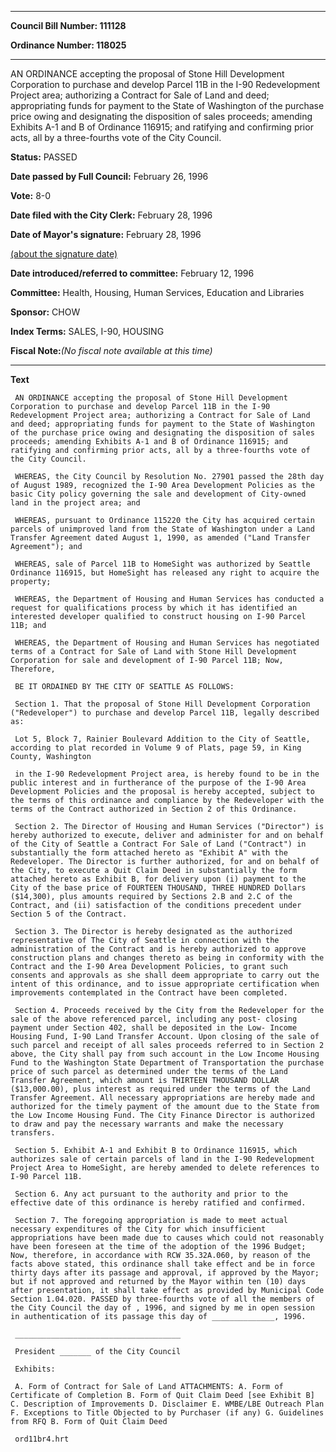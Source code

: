 

********

**Council Bill Number: 111128**
   
**Ordinance Number: 118025**
********

 AN ORDINANCE accepting the proposal of Stone Hill Development Corporation to purchase and develop Parcel 11B in the I-90 Redevelopment Project area; authorizing a Contract for Sale of Land and deed; appropriating funds for payment to the State of Washington of the purchase price owing and designating the disposition of sales proceeds; amending Exhibits A-1 and B of Ordinance 116915; and ratifying and confirming prior acts, all by a three-fourths vote of the City Council.

**Status:** PASSED
   
**Date passed by Full Council:** February 26, 1996
   
**Vote:** 8-0
   
**Date filed with the City Clerk:** February 28, 1996
   
**Date of Mayor's signature:** February 28, 1996
   
[(about the signature date)](/~public/approvaldate.htm)
   
   
   
**Date introduced/referred to committee:** February 12, 1996
   
**Committee:** Health, Housing, Human Services, Education and Libraries
   
**Sponsor:** CHOW
   
   
**Index Terms:** SALES, I-90, HOUSING

**Fiscal Note:**_(No fiscal note available at this time)_

********

**Text**
   
```
 AN ORDINANCE accepting the proposal of Stone Hill Development Corporation to purchase and develop Parcel 11B in the I-90 Redevelopment Project area; authorizing a Contract for Sale of Land and deed; appropriating funds for payment to the State of Washington of the purchase price owing and designating the disposition of sales proceeds; amending Exhibits A-1 and B of Ordinance 116915; and ratifying and confirming prior acts, all by a three-fourths vote of the City Council.

 WHEREAS, the City Council by Resolution No. 27901 passed the 28th day of August 1989, recognized the I-90 Area Development Policies as the basic City policy governing the sale and development of City-owned land in the project area; and

 WHEREAS, pursuant to Ordinance 115220 the City has acquired certain parcels of unimproved land from the State of Washington under a Land Transfer Agreement dated August 1, 1990, as amended ("Land Transfer Agreement"); and

 WHEREAS, sale of Parcel 11B to HomeSight was authorized by Seattle Ordinance 116915, but HomeSight has released any right to acquire the property;

 WHEREAS, the Department of Housing and Human Services has conducted a request for qualifications process by which it has identified an interested developer qualified to construct housing on I-90 Parcel 11B; and

 WHEREAS, the Department of Housing and Human Services has negotiated terms of a Contract for Sale of Land with Stone Hill Development Corporation for sale and development of I-90 Parcel 11B; Now, Therefore,

 BE IT ORDAINED BY THE CITY OF SEATTLE AS FOLLOWS:

 Section 1. That the proposal of Stone Hill Development Corporation ("Redeveloper") to purchase and develop Parcel 11B, legally described as:

 Lot 5, Block 7, Rainier Boulevard Addition to the City of Seattle, according to plat recorded in Volume 9 of Plats, page 59, in King County, Washington

 in the I-90 Redevelopment Project area, is hereby found to be in the public interest and in furtherance of the purpose of the I-90 Area Development Policies and the proposal is hereby accepted, subject to the terms of this ordinance and compliance by the Redeveloper with the terms of the Contract authorized in Section 2 of this Ordinance.

 Section 2. The Director of Housing and Human Services ("Director") is hereby authorized to execute, deliver and administer for and on behalf of the City of Seattle a Contract For Sale of Land ("Contract") in substantially the form attached hereto as "Exhibit A" with the Redeveloper. The Director is further authorized, for and on behalf of the City, to execute a Quit Claim Deed in substantially the form attached hereto as Exhibit B, for delivery upon (i) payment to the City of the base price of FOURTEEN THOUSAND, THREE HUNDRED Dollars ($14,300), plus amounts required by Sections 2.B and 2.C of the Contract, and (ii) satisfaction of the conditions precedent under Section 5 of the Contract.

 Section 3. The Director is hereby designated as the authorized representative of The City of Seattle in connection with the administration of the Contract and is hereby authorized to approve construction plans and changes thereto as being in conformity with the Contract and the I-90 Area Development Policies, to grant such consents and approvals as she shall deem appropriate to carry out the intent of this ordinance, and to issue appropriate certification when improvements contemplated in the Contract have been completed.

 Section 4. Proceeds received by the City from the Redeveloper for the sale of the above referenced parcel, including any post- closing payment under Section 402, shall be deposited in the Low- Income Housing Fund, I-90 Land Transfer Account. Upon closing of the sale of such parcel and receipt of all sales proceeds referred to in Section 2 above, the City shall pay from such account in the Low Income Housing Fund to the Washington State Department of Transportation the purchase price of such parcel as determined under the terms of the Land Transfer Agreement, which amount is THIRTEEN THOUSAND DOLLAR ($13,000.00), plus interest as required under the terms of the Land Transfer Agreement. All necessary appropriations are hereby made and authorized for the timely payment of the amount due to the State from the Low Income Housing Fund. The City Finance Director is authorized to draw and pay the necessary warrants and make the necessary transfers.

 Section 5. Exhibit A-1 and Exhibit B to Ordinance 116915, which authorizes sale of certain parcels of land in the I-90 Redevelopment Project Area to HomeSight, are hereby amended to delete references to I-90 Parcel 11B.

 Section 6. Any act pursuant to the authority and prior to the effective date of this ordinance is hereby ratified and confirmed.

 Section 7. The foregoing appropriation is made to meet actual necessary expenditures of the City for which insufficient appropriations have been made due to causes which could not reasonably have been foreseen at the time of the adoption of the 1996 Budget; Now, therefore, in accordance with RCW 35.32A.060, by reason of the facts above stated, this ordinance shall take effect and be in force thirty days after its passage and approval, if approved by the Mayor; but if not approved and returned by the Mayor within ten (10) days after presentation, it shall take effect as provided by Municipal Code Section 1.04.020. PASSED by three-fourths vote of all the members of the City Council the day of , 1996, and signed by me in open session in authentication of its passage this day of ______________, 1996.

 _____________________________________

 President _______ of the City Council

 Exhibits:

 A. Form of Contract for Sale of Land ATTACHMENTS: A. Form of Certificate of Completion B. Form of Quit Claim Deed [see Exhibit B] C. Description of Improvements D. Disclaimer E. WMBE/LBE Outreach Plan F. Exceptions to Title Objected to by Purchaser (if any) G. Guidelines from RFQ B. Form of Quit Claim Deed

 ord11br4.hrt

```

